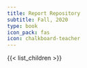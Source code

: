 ```yaml
---
title: Report Repository
subtitle: Fall, 2020
type: book
icon_pack: fas
icon: chalkboard-teacher
---
```


{{< list_children >}}

